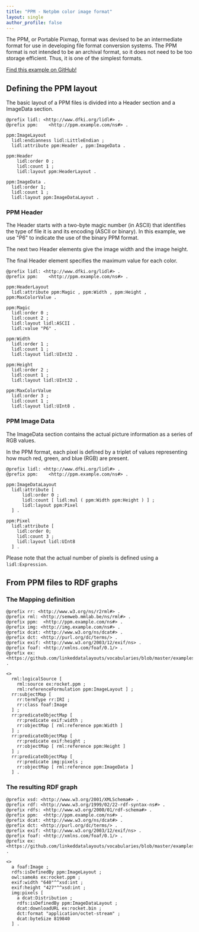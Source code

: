 ```yaml
---
title: "PPM - Netpbm color image format"
layout: single
author_profile: false
---
```


The PPM, or Portable Pixmap, format was devised to be an intermediate format for use in developing file format conversion systems.
The PPM format is not intended to be an archival format, so it does not need to be too storage efficient. 
Thus, it is one of the simplest formats. 

[Find this example on GitHub!](https://github.com/linkeddatalayouts/vocabularies/tree/master/examples/ppm)

## Defining the PPM layout
 
The basic layout of a PPM files is divided into a Header section and a ImageData section.
 
```
@prefix lidl: <http://www.dfki.org/lidl#> .
@prefix ppm:	<http://ppm.example.com/ns#> .

ppm:ImageLayout
  lidl:endianness lidl:LittleEndian ;
  lidl:attribute ppm:Header , ppm:ImageData .

ppm:Header
    lidl:order 0 ;
    lidl:count 1 ;
    lidl:layout ppm:HeaderLayout .

ppm:ImageData .
  lidl:order 1;
  lidl:count 1 ;
  lidl:layout ppm:ImageDataLayout .
```

### PPM Header 
The Header starts with a two-byte magic number (in ASCII) that identifies the type of file it is and its encoding (ASCII or binary). 
In this example, we use "P6" to indicate the use of the binary PPM format. 

The next two Header elements give the image width and the image height.

The final Header element specifies the maximum value for each color.

```
@prefix lidl: <http://www.dfki.org/lidl#> .
@prefix ppm:    <http://ppm.example.com/ns#> .

ppm:HeaderLayout
  lidl:attribute ppm:Magic , ppm:Width , ppm:Height , ppm:MaxColorValue .

ppm:Magic
  lidl:order 0 ;
  lidl:count 2 ;
  lidl:layout lidl:ASCII .
  lidl:value "P6" .

ppm:Width
  lidl:order 1 ; 
  lidl:count 1 ;
  lidl:layout lidl:UInt32 .

ppm:Height
  lidl:order 2 ; 
  lidl:count 1 ;
  lidl:layout lidl:UInt32 .

ppm:MaxColorValue
  lidl:order 3 ; 
  lidl:count 1 ;
  lidl:layout lidl:UInt8 .
```

### PPM Image Data

The ImageData section contains the actual picture information as a series of RGB values. 

In the PPM format, each pixel is defined by a triplet of values representing how much red, green, and blue (RGB) are present. 

```
@prefix lidl: <http://www.dfki.org/lidl#> .
@prefix ppm:	<http://ppm.example.com/ns#> .

ppm:ImageDataLayout
  lidl:attribute [
      lidl:order 0 ;
      lidl:count [ lidl:mul ( ppm:Width ppm:Height ) ] ;
      lidl:layout ppm:Pixel 
  ] .

ppm:Pixel
  lidl:attribute [
    lidl:order 0;
    lidl:count 3 ;
    lidl:layout lidl:UInt8  
  ] .
```

Please note that the actual number of pixels is defined using a `lidl:Expression`.


## From PPM files to RDF graphs

### The Mapping definition

```
@prefix rr: <http://www.w3.org/ns/r2rml#> .
@prefix rml: <http://semweb.mmlab.be/ns/rml#> .
@prefix ppm:  <http://ppm.example.com/ns#> .
@prefix img: <http://img.example.com/ns#> .
@prefix dcat: <http://www.w3.org/ns/dcat#> .
@prefix dct: <http://purl.org/dc/terms/> .
@prefix exif: <http://www.w3.org/2003/12/exif/ns> .
@prefix foaf: <http://xmlns.com/foaf/0.1/> .
@prefix ex: <https://github.com/linkeddatalayouts/vocabularies/blob/master/examples/ppm/> .

<>
  rml:logicalSource [ 
    rml:source ex:rocket.ppm ; 
    rml:referenceFormulation ppm:ImageLayout ] ;
  rr:subjectMap [ 
    rr:termType rr:IRI ; 
    rr:class foaf:Image 
  ] ;
  rr:predicateObjectMap [ 
    rr:predicate exif:width ; 
    rr:objectMap [ rml:reference ppm:Width ] 
  ] ;
  rr:predicateObjectMap [ 
    rr:predicate exif:height ; 
    rr:objectMap [ rml:reference ppm:Height ] 
  ] ;
  rr:predicateObjectMap [ 
    rr:predicate img:pixels ; 
    rr:objectMap [ rml:reference ppm:ImageData ] 
  ] .
```

### The resulting RDF graph

```
@prefix xsd: <http://www.w3.org/2001/XMLSchema#> .
@prefix rdf: <http://www.w3.org/1999/02/22-rdf-syntax-ns#> .
@prefix rdfs: <http://www.w3.org/2000/01/rdf-schema#> .
@prefix ppm:  <http://ppm.example.com/ns#> .
@prefix dcat: <http://www.w3.org/ns/dcat#> .
@prefix dct: <http://purl.org/dc/terms/> .
@prefix exif: <http://www.w3.org/2003/12/exif/ns> .
@prefix foaf: <http://xmlns.com/foaf/0.1/> .
@prefix ex: <https://github.com/linkeddatalayouts/vocabularies/blob/master/examples/ppm/> .

<>
  a foaf:Image ;
  rdfs:isDefinedBy ppm:ImageLayout ;
  owl:sameAs ex:rocket.ppm ;
  exif:width "640"^^xsd:int ;
  exif:height "427"^^xsd:int ;
  img:pixels [
    a dcat:Distribution ;
    rdfs:isDefinedBy ppm:ImageDataLayout ;
    dcat:downloadURL ex:rocket.bin ;
    dct:format "application/octet-stream" ;
    dcat:byteSize 819840 
  ] .
```

